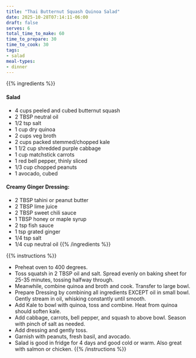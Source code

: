 ```yaml
---
title: "Thai Butternut Squash Quinoa Salad"
date: 2025-10-28T07:14:11-06:00
draft: false
serves: 6
total_time_to_make: 60
time_to_prepare: 30
time_to_cook: 30
tags:
- salad
meal-types:
- dinner
---
```


{{% ingredients %}}
#### Salad
- 4 cups peeled and cubed butternut squash
- 2 TBSP neutral oil
- 1/2 tsp salt
- 1 cup dry quinoa
- 2 cups veg broth
- 2 cups packed stemmed/chopped kale
- 1 1/2 cup shredded purple cabbage
- 1 cup matchstick carrots
- 1 red bell pepper, thinly sliced
- 1/3 cup chopped peanuts
- 1 avocado, cubed

#### Creamy Ginger Dressing:
- 2 TBSP tahini  or peanut butter
- 2 TBSP lime juice
- 2 TBSP sweet chili sauce
- 1 TBSP honey or maple syrup
- 2 tsp fish sauce
- 1 tsp grated ginger
- 1/4 tsp salt
- 1/4 cup neutral oil
{{% /ingredients %}}

{{% instructions %}}
- Preheat oven to 400 degrees. 
- Toss squatsh in 2 TBSP oil and salt. Spread evenly on baking sheet for 25-35 minutes, tossing halfway through.
- Meanwhile, combine quinoa and broth and cook. Transfer to large bowl.
- Prepare Dressing by combining all ingredients EXCEPT oil in small bowl. Gently stream in oil, whisking constantly until smooth.
- Add Kale to bowl with quinoa, toss and combine. Heat from quinoa should soften kale. 
- Add cabbage, carrots, bell pepper, and squash to above bowl. Season with pinch of salt as needed. 
- Add dressing and gently toss.
- Garnish with peanuts, fresh basil, and avocado.
- Salad is good in fridge for 4 days and good cold or warm. Also great with salmon or chicken.
{{% /instructions %}}
